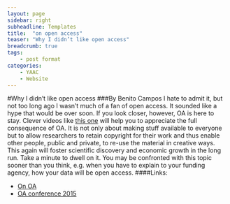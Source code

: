 ```yaml
---
layout: page
sidebar: right
subheadline: Templates
title:  "on open access"
teaser: "Why I didn’t like open access"
breadcrumb: true
tags:
    - post format
categories:
    - YAAC
    - Website
---
```


#Why I didn’t like open access 
###By Benito Campos
I hate to admit it, but not too long ago I wasn’t much of a fan of open access. It sounded like a hype that would be over soon. If you look closer, however, OA is here to stay. Clever videos like [this one](https://www.youtube.com/watch?v=L5rVH1KGBCY) will help you to appreciate the full consequence of OA. It is not only about making stuff available to everyone but to allow researchers to retain copyright for their work and thus enable other people, public and private, to re-use the material in creative ways. This again will foster scientific discovery and economic growth in the long run. Take a minute to dwell on it. You may be confronted with this topic sooner than you think, e.g. when you have to explain to your funding agency, how your data will be open access.
####Links: 
- [On OA](https://www.youtube.com/watch?v=L5rVH1KGBCY)
- [OA conference 2015](http://opencon2015.org/blog/opencon-2015-details-announced)


